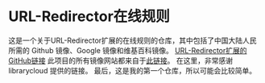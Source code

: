 # URL-Redirector在线规则
这是一个关于URL-Redirector扩展的在线规则的仓库，其中包括了中国大陆人民所需的 Github 镜像、Google 镜像和维基百科镜像。
<a href="https://github.com/fengyc/URLRedirector">URL-Redirector扩展的GitHub链接</a> 
此项目的所有镜像网站都来自于<a href="https://github.com/librarycloud/list/">此链接</a>。
在这里，非常感谢 librarycloud 提供的链接。
最后，这是我的第一个仓库，所以可能会比较简单。
